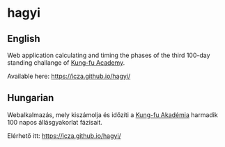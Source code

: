 # hagyi

## English

Web application calculating and timing the phases of the third 100-day standing challange of
[Kung-fu Academy](https://kungfuakademia.hu/).

Available here: https://icza.github.io/hagyi/

## Hungarian

Webalkalmazás, mely kiszámolja és időzíti a [Kung-fu Akadémia](https://kungfuakademia.hu/) harmadik 100 napos állásgyakorlat fázisait. 

Elérhető itt: https://icza.github.io/hagyi/
